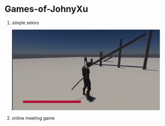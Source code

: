 # Games-of-JohnyXu

1. simple sekiro

   ![](https://raw.githubusercontent.com/JOHNYXUU/Simple-Sekiro/main/pictures/QQ%E6%88%AA%E5%9B%BE20221020110309.png)

2. online meeting game

